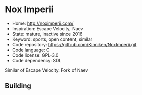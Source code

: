 # Nox Imperii

- Home: http://noximperii.com/
- Inspiration: Escape Velocity, Naev
- State: mature, inactive since 2016
- Keyword: sports, open content, similar
- Code repository: https://github.com/Kinniken/NoxImperii.git
- Code language: C
- Code license: GPL-3.0
- Code dependency: SDL

Similar of Escape Velocity.
Fork of Naev

## Building
